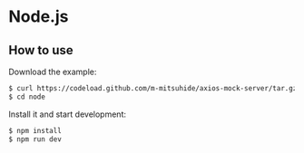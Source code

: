 # Node.js

## How to use

Download the example:

```sh
$ curl https://codeload.github.com/m-mitsuhide/axios-mock-server/tar.gz/develop | tar -xz --strip=2 axios-mock-server-develop/examples/node
$ cd node
```

Install it and start development:

```sh
$ npm install
$ npm run dev
```
